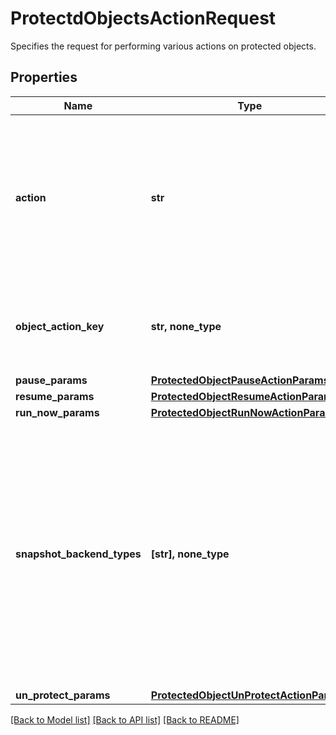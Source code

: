# ProtectdObjectsActionRequest

Specifies the request for performing various actions on protected objects.

## Properties
Name | Type | Description | Notes
------------ | ------------- | ------------- | -------------
**action** | **str** | Specifies the action type to be performed on object getting protected. Based on selected action, provide the action params. | 
**object_action_key** | **str, none_type** | Specifies the object action key for any action on the given object. | [optional] 
**pause_params** | [**ProtectedObjectPauseActionParams**](ProtectedObjectPauseActionParams.md) |  | [optional] 
**resume_params** | [**ProtectedObjectResumeActionParams**](ProtectedObjectResumeActionParams.md) |  | [optional] 
**run_now_params** | [**ProtectedObjectRunNowActionParams**](ProtectedObjectRunNowActionParams.md) |  | [optional] 
**snapshot_backend_types** | **[str], none_type** | Specifies the protections type on which action to be performed. This is used when an object is protected by multiple protection types. If not specified action will be performed on all protection types. | [optional] 
**un_protect_params** | [**ProtectedObjectUnProtectActionParams**](ProtectedObjectUnProtectActionParams.md) |  | [optional] 

[[Back to Model list]](../README.md#documentation-for-models) [[Back to API list]](../README.md#documentation-for-api-endpoints) [[Back to README]](../README.md)



